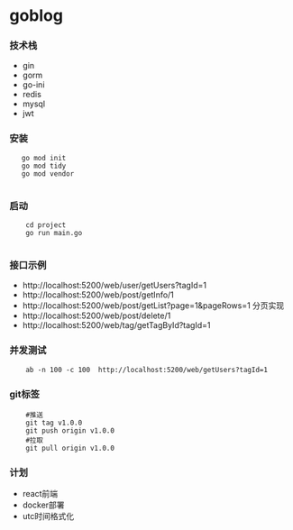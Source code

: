 # goblog

### 技术栈

* gin 
* gorm 
* go-ini
* redis
* mysql
* jwt

### 安装
```
   go mod init 
   go mod tidy
   go mod vendor
   
```

### 启动
```
    cd project
    go run main.go
    
```

### 接口示例

* http://localhost:5200/web/user/getUsers?tagId=1
* http://localhost:5200/web/post/getInfo/1
* http://localhost:5200/web/post/getList?page=1&pageRows=1 分页实现
* http://localhost:5200/web/post/delete/1
* http://localhost:5200/web/tag/getTagById?tagId=1

### 并发测试

``` 
    ab -n 100 -c 100  http://localhost:5200/web/getUsers?tagId=1
```

### git标签
``` 
    #推送
    git tag v1.0.0
    git push origin v1.0.0
    #拉取
    git pull origin v1.0.0
```


### 计划
* react前端
* docker部署
* utc时间格式化



